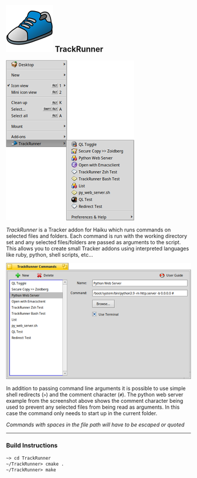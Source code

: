 ## ![TrackRunner Logo](Assets/Icons/TrackRunner.svg) TrackRunner

![TrackRunner Menu ScreenShot](Assets/Screenshots/TrackRunnerMenu.png)

_TrackRunner_ is a Tracker addon for Haiku which runs commands on selected files and folders.  Each command is run with the working directory set and any selected files/folders are passed as arguments to the script.  This allows you to create small Tracker addons using interpreted languages like ruby, python, shell scripts, etc...

![TrackRunner Commands ScreenShot](Assets/Screenshots/TrackRunnerCommands.png)

In addition to passing command line arguments it is possible to use simple shell redirects (`>`) and the comment character (`#`).  The python web server example from the screenshot above shows the comment character being used to prevent any selected files from being read as arguments.  In this case the command only needs to start up in the current folder.

*Commands with spaces in the file path will have to be escaped or quoted*


------------------------------------------------------------


### Build Instructions

```
~> cd TrackRunner
~/TrackRunner> cmake .
~/TrackRunner> make
```
